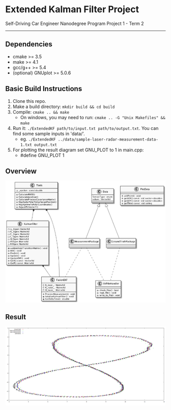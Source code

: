 # Extended Kalman Filter Project 
Self-Driving Car Engineer Nanodegree Program Project 1 - Term 2

---

## Dependencies

* cmake >= 3.5
* make >= 4.1
* gcc/g++ >= 5.4
* (optional) GNUplot >= 5.0.6

## Basic Build Instructions

1. Clone this repo.
2. Make a build directory: `mkdir build && cd build`
3. Compile: `cmake .. && make`
    - On windows, you may need to run: `cmake .. -G "Unix Makefiles" && make`
4. Run it: `./ExtendedKF path/to/input.txt path/to/output.txt`. You can find
   some sample inputs in 'data/'.
    - eg. `./ExtendedKF ../data/sample-laser-radar-measurement-data-1.txt output.txt`
5. For plotting the result diagram set GNU_PLOT to 1 in main.cpp:
    - #define GNU_PLOT 1

## Overview
![class diagram](./misc/OverView.png "Class diagram")

## Result
![result diagram](./data/Result_data1.png "Result diagram")
